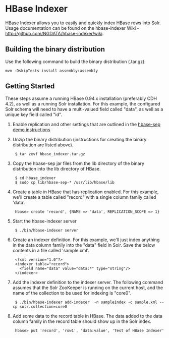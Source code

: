 HBase Indexer
=============

HBase Indexer allows you to easily and quickly index HBase rows into Solr. Usage documentation can be found on the hbase-indexer Wiki - http://github.com/NGDATA/hbase-indexer/wiki.


## Building the binary distribution

Use the following command to build the binary distribution (.tar.gz):

    mvn -DskipTests install assembly:assembly


## Getting Started

These steps assume a running HBase 0.94.x installation (preferably CDH 4.2), as well as a running Solr installation. For this example, the configured Solr schema will need to have a multi-valued field called "data", as well as a unique key field called "id".

1. Enable replication and other settings that are outlined in the [hbase-sep demo instructions](https://github.com/NGDATA/hbase-sep/blob/master/demo/README.md)
2. Unzip the binary distribution (instructions for creating the binary distribution are listed above).

        $ tar zxvf hbase_indexer.tar.gz

3. Copy the hbase-sep jar files from the lib directory of the binary distribution into the lib directory of HBase.
   
        $ cd hbase_indexer
        $ sudo cp lib/hbase-sep-* /usr/lib/hbase/lib

4. Create a table in HBase that has replication enabled. For this example, we'll create a table called "record" with a single column family called 'data'.

        hbase> create 'record', {NAME => 'data', REPLICATION_SCOPE => 1}

5. Start the hbase-indexer server

        $ ./bin/hbase-indexer server

6. Create an indexer definition. For this example, we'll just index anything in the data column family into the "data" field in Solr. Save the below contents in a file called 'sample.xml'.

        <?xml version="1.0"?>
        <indexer table="record">
          <field name="data" value="data:*" type="string"/>
        </indexer>
   
7. Add the indexer definition to the indexer server. The following command assumes that the Solr ZooKeeper is running on the current host, and the name of the collection to be used for indexing is "core0".

        $ ./bin/hbase-indexer add-indexer  -n sampleindex -c sample.xml --cp solr.collection=core0 

8. Add some data to the record table in HBase. The data added to the data column family in the record table should show up in the Solr index.

        hbase> put 'record', 'row1', 'data:value', 'Test of HBase Indexer'


